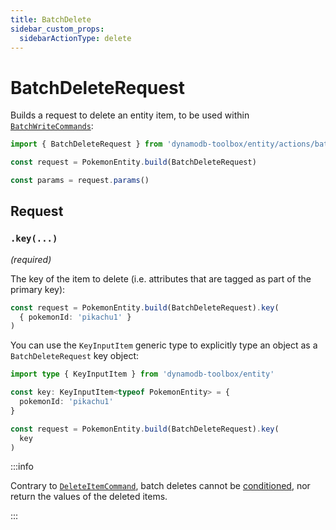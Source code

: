 ```yaml
---
title: BatchDelete
sidebar_custom_props:
  sidebarActionType: delete
---
```


# BatchDeleteRequest

Builds a request to delete an entity item, to be used within [`BatchWriteCommands`](../../../2-tables/2-actions/6-batch-write/index.md):

```ts
import { BatchDeleteRequest } from 'dynamodb-toolbox/entity/actions/batchDelete'

const request = PokemonEntity.build(BatchDeleteRequest)

const params = request.params()
```

## Request

### `.key(...)`

<p style={{ marginTop: '-15px' }}><i>(required)</i></p>

The key of the item to delete (i.e. attributes that are tagged as part of the primary key):

```ts
const request = PokemonEntity.build(BatchDeleteRequest).key(
  { pokemonId: 'pikachu1' }
)
```

You can use the `KeyInputItem` generic type to explicitly type an object as a `BatchDeleteRequest` key object:

```ts
import type { KeyInputItem } from 'dynamodb-toolbox/entity'

const key: KeyInputItem<typeof PokemonEntity> = {
  pokemonId: 'pikachu1'
}

const request = PokemonEntity.build(BatchDeleteRequest).key(
  key
)
```

:::info

Contrary to [`DeleteItemCommand`](../5-delete-item/index.md), batch deletes cannot be [conditioned](../18-parse-condition/index.md), nor return the values of the deleted items.

:::
